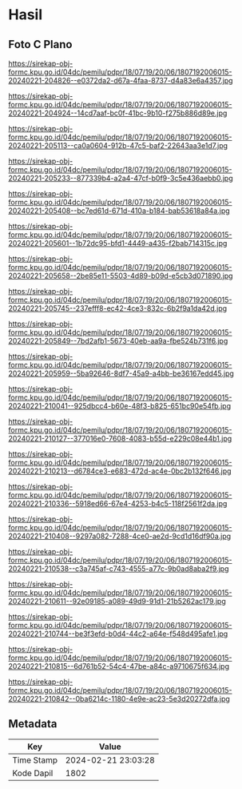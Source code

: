 # Hasil

## Foto C Plano

https://sirekap-obj-formc.kpu.go.id/04dc/pemilu/pdpr/18/07/19/20/06/1807192006015-20240221-204826--e0372da2-d67a-4faa-8737-d4a83e6a4357.jpg

https://sirekap-obj-formc.kpu.go.id/04dc/pemilu/pdpr/18/07/19/20/06/1807192006015-20240221-204924--14cd7aaf-bc0f-41bc-9b10-f275b886d89e.jpg

https://sirekap-obj-formc.kpu.go.id/04dc/pemilu/pdpr/18/07/19/20/06/1807192006015-20240221-205113--ca0a0604-912b-47c5-baf2-22643aa3e1d7.jpg

https://sirekap-obj-formc.kpu.go.id/04dc/pemilu/pdpr/18/07/19/20/06/1807192006015-20240221-205233--877339b4-a2a4-47cf-b0f9-3c5e436aebb0.jpg

https://sirekap-obj-formc.kpu.go.id/04dc/pemilu/pdpr/18/07/19/20/06/1807192006015-20240221-205408--bc7ed61d-671d-410a-b184-bab53618a84a.jpg

https://sirekap-obj-formc.kpu.go.id/04dc/pemilu/pdpr/18/07/19/20/06/1807192006015-20240221-205601--1b72dc95-bfd1-4449-a435-f2bab714315c.jpg

https://sirekap-obj-formc.kpu.go.id/04dc/pemilu/pdpr/18/07/19/20/06/1807192006015-20240221-205658--2be85e11-5503-4d89-b09d-e5cb3d071890.jpg

https://sirekap-obj-formc.kpu.go.id/04dc/pemilu/pdpr/18/07/19/20/06/1807192006015-20240221-205745--237efff8-ec42-4ce3-832c-6b2f9a1da42d.jpg

https://sirekap-obj-formc.kpu.go.id/04dc/pemilu/pdpr/18/07/19/20/06/1807192006015-20240221-205849--7bd2afb1-5673-40eb-aa9a-fbe524b731f6.jpg

https://sirekap-obj-formc.kpu.go.id/04dc/pemilu/pdpr/18/07/19/20/06/1807192006015-20240221-205959--5ba92646-8df7-45a9-a4bb-be36167edd45.jpg

https://sirekap-obj-formc.kpu.go.id/04dc/pemilu/pdpr/18/07/19/20/06/1807192006015-20240221-210041--925dbcc4-b60e-48f3-b825-651bc90e54fb.jpg

https://sirekap-obj-formc.kpu.go.id/04dc/pemilu/pdpr/18/07/19/20/06/1807192006015-20240221-210127--377016e0-7608-4083-b55d-e229c08e44b1.jpg

https://sirekap-obj-formc.kpu.go.id/04dc/pemilu/pdpr/18/07/19/20/06/1807192006015-20240221-210213--d6784ce3-e683-472d-ac4e-0bc2b132f646.jpg

https://sirekap-obj-formc.kpu.go.id/04dc/pemilu/pdpr/18/07/19/20/06/1807192006015-20240221-210336--5918ed66-67e4-4253-b4c5-118f2561f2da.jpg

https://sirekap-obj-formc.kpu.go.id/04dc/pemilu/pdpr/18/07/19/20/06/1807192006015-20240221-210408--9297a082-7288-4ce0-ae2d-9cd1d16df90a.jpg

https://sirekap-obj-formc.kpu.go.id/04dc/pemilu/pdpr/18/07/19/20/06/1807192006015-20240221-210538--c3a745af-c743-4555-a77c-9b0ad8aba2f9.jpg

https://sirekap-obj-formc.kpu.go.id/04dc/pemilu/pdpr/18/07/19/20/06/1807192006015-20240221-210611--92e09185-a089-49d9-91d1-21b5262ac179.jpg

https://sirekap-obj-formc.kpu.go.id/04dc/pemilu/pdpr/18/07/19/20/06/1807192006015-20240221-210744--be3f3efd-b0d4-44c2-a64e-f548d495afe1.jpg

https://sirekap-obj-formc.kpu.go.id/04dc/pemilu/pdpr/18/07/19/20/06/1807192006015-20240221-210815--6d761b52-54c4-47be-a84c-a9710675f634.jpg

https://sirekap-obj-formc.kpu.go.id/04dc/pemilu/pdpr/18/07/19/20/06/1807192006015-20240221-210842--0ba6214c-1180-4e9e-ac23-5e3d20272dfa.jpg


## Metadata

| Key        | Value               |
| ---------- | ------------------- |
| Time Stamp | 2024-02-21 23:03:28 |
| Kode Dapil | 1802                |



